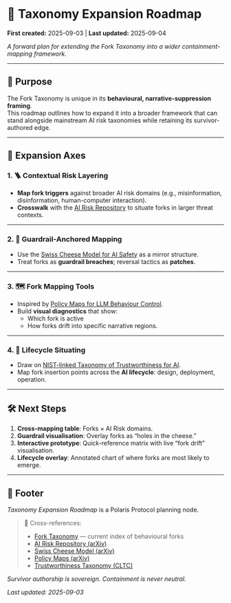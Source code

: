# 🚀 Taxonomy Expansion Roadmap  

**First created:** 2025-09-03 | **Last updated:** 2025-09-04

*A forward plan for extending the Fork Taxonomy into a wider containment-mapping framework.*  

---

## 🎯 Purpose  

The Fork Taxonomy is unique in its **behavioural, narrative-suppression framing**.  
This roadmap outlines how to expand it into a broader framework that can stand alongside mainstream AI risk taxonomies while retaining its survivor-authored edge.  

---

## 🧭 Expansion Axes  

### 1. 🪜 Contextual Risk Layering  
- **Map fork triggers** against broader AI risk domains (e.g., misinformation, disinformation, human-computer interaction).  
- **Crosswalk** with the [AI Risk Repository](https://arxiv.org/abs/2408.12622) to situate forks in larger threat contexts.  

---

### 2. 🧀 Guardrail-Anchored Mapping  
- Use the [Swiss Cheese Model for AI Safety](https://arxiv.org/abs/2408.02205) as a mirror structure.  
- Treat forks as **guardrail breaches**; reversal tactics as **patches**.  

---

### 3. 🗺 Fork Mapping Tools  
- Inspired by [Policy Maps for LLM Behaviour Control](https://arxiv.org/html/2409.18203v2).  
- Build **visual diagnostics** that show:  
  - Which fork is active  
  - How forks drift into specific narrative regions.  

---

### 4. 🔄 Lifecycle Situating  
- Draw on [NIST-linked Taxonomy of Trustworthiness for AI](https://cltc.berkeley.edu/wp-content/uploads/2023/12/Taxonomy_of_AI_Trustworthiness_tables.pdf).  
- Map fork insertion points across the **AI lifecycle**: design, deployment, operation.  

---

## 🛠 Next Steps  

1. **Cross-mapping table**: Forks × AI Risk domains.  
2. **Guardrail visualisation**: Overlay forks as “holes in the cheese.”  
3. **Interactive prototype**: Quick-reference matrix with live “fork drift” visualisation.  
4. **Lifecycle overlay**: Annotated chart of where forks are most likely to emerge.  

---

## 🏮 Footer  

*Taxonomy Expansion Roadmap* is a Polaris Protocol planning node.  

> 📡 Cross-references:  
> - [Fork Taxonomy](./Fork_Taxonomy/🍴_fork_taxonomy.md) — current index of behavioural forks  
> - [AI Risk Repository (arXiv)](https://arxiv.org/abs/2408.12622)  
> - [Swiss Cheese Model (arXiv)](https://arxiv.org/abs/2408.02205)  
> - [Policy Maps (arXiv)](https://arxiv.org/html/2409.18203v2)  
> - [Trustworthiness Taxonomy (CLTC)](https://cltc.berkeley.edu/wp-content/uploads/2023/12/Taxonomy_of_AI_Trustworthiness_tables.pdf)  

*Survivor authorship is sovereign. Containment is never neutral.*  

_Last updated: 2025-09-03_  
